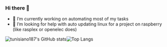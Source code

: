 ### Hi there 👋

- 🔭 I’m currently working on automating most of my tasks
- 🤔 I’m looking for help with auto updating linux for a project on raspberry (like rasplex or openelec does)


<!--
**tunisiano187/tunisiano187** is a ✨ _special_ ✨ repository because its `README.md` (this file) appears on your GitHub profile.

Here are some ideas to get you started:


- 🌱 I’m currently learning ...
- 👯 I’m looking to collaborate on ...
- 💬 Ask me about ...
- 📫 How to reach me: ...
- 😄 Pronouns: ...
- ⚡ Fun fact: ...
-->

![tunisiano187's GitHub stats](https://github-readme-stats.vercel.app/api?username=tunisiano187&show_icons=true)![Top Langs](https://github-readme-stats.vercel.app/api/top-langs/?username=tunisiano187&show_icons=true)
